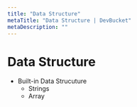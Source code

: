 ```yaml
---
title: "Data Structure"
metaTitle: "Data Structure | DevBucket"
metaDescription: ""
---
```


# Data Structure

- Built-in Data Strucuture
    - Strings
    - Array
